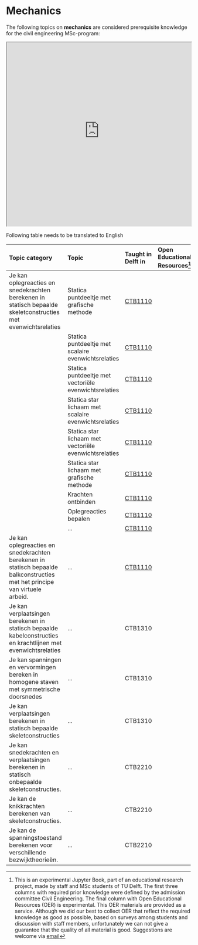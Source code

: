 # Mechanics

The following topics on **mechanics** are considered prerequisite knowledge for the civil engineering MSc-program:

<iframe allow="fullscreen" style="width: 100%!important; height: 500px;" src="https://prime-applets.ewi.tudelft.nl/graph/CTB1110-17/Bridging?lecture=undefined&view=domains" allowfullscreen></iframe>

Following table needs to be translated to English

|Topic category|Topic   |Taught in Delft in  | Open Educational Resources[^1] |
|:------|:--------|:------------------|:---------------------------|
| Je kan oplegreacties en snedekrachten berekenen in statisch bepaalde skeletconstructies met evenwichtsrelaties       |Statica puntdeeltje met grafische methode| [CTB1110](https://studiegids.tudelft.nl/a101_displayCourse.do?course_id=45038) |
||Statica puntdeeltje met scalaire evenwichtsrelaties| [CTB1110](https://studiegids.tudelft.nl/a101_displayCourse.do?course_id=45038) |
||Statica puntdeeltje met vectoriële evenwichtsrelaties| [CTB1110](https://studiegids.tudelft.nl/a101_displayCourse.do?course_id=45038) |
||Statica star lichaam met scalaire evenwichtsrelaties| [CTB1110](https://studiegids.tudelft.nl/a101_displayCourse.do?course_id=45038) |
||Statica star lichaam met vectoriële evenwichtsrelaties| [CTB1110](https://studiegids.tudelft.nl/a101_displayCourse.do?course_id=45038) |
||Statica star lichaam met grafische methode| [CTB1110](https://studiegids.tudelft.nl/a101_displayCourse.do?course_id=45038) |
||Krachten ontbinden| [CTB1110](https://studiegids.tudelft.nl/a101_displayCourse.do?course_id=45038) |
||Oplegreacties bepalen| [CTB1110](https://studiegids.tudelft.nl/a101_displayCourse.do?course_id=45038) |
||...| [CTB1110](https://studiegids.tudelft.nl/a101_displayCourse.do?course_id=45038) |
| Je kan oplegreacties en snedekrachten berekenen in statisch bepaalde balkconstructies met het principe van virtuele arbeid.  |...|  [CTB1110](https://studiegids.tudelft.nl/a101_displayCourse.do?course_id=45038) |
|Je kan verplaatsingen berekenen in statisch bepaalde kabelconstructies en krachtlijnen met evenwichtsrelaties | ...|  CTB1310 |
|Je kan spanningen en vervormingen bereken in homogene staven met symmetrische doorsnedes| ...|  CTB1310 |
|Je kan verplaatsingen berekenen in statisch bepaalde skeletconstructies| ...|  CTB1310 |
|Je kan snedekrachten en verplaatsingen berekenen in statisch onbepaalde skeletconstructies.| ...|  CTB2210 |
|Je kan de knikkrachten berekenen van skeletconstructies.| ...|  CTB2210 |
|Je kan de spanningstoestand berekenen voor verschillende bezwijktheorieën.| ...|  CTB2210 |

[^1]: This is an experimental Jupyter Book, part of an educational research project, made by staff and MSc students of TU Delft. The first three columns with required prior knowledge were defined by the admission committee Civil Engineering. The final column with Open Educational Resources (OER) is experimental. This OER materials are provided as a service. Although we did our best to collect OER that reflect the required knowledge as good as possible, based on surveys among students and discussion with staff members, unfortunately we can not give a guarantee that the quality of all material is good. Suggestions are welcome via [email](mailto:h.r.schipper@tudelft.nl?subject=pre-for-cem-suggestions)
